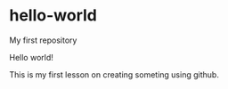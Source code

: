 # hello-world
My first repository

Hello world!

This is my first lesson on creating someting using github.
